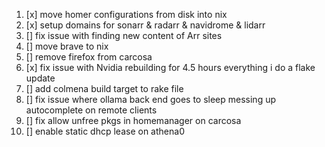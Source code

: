 1. [x] move homer configurations from disk into nix
2. [x] setup domains for sonarr & radarr & navidrome & lidarr
3. [] fix issue with finding new content of Arr sites
4. [] move brave to nix
5. [] remove firefox from carcosa
6. [x] fix issue with Nvidia rebuilding for 4.5 hours everything i do a flake update
7. [] add colmena build target to rake file
8. [] fix issue where ollama back end goes to sleep messing up autocomplete on remote clients
9. [] fix allow unfree pkgs in homemanager on carcosa
10. [] enable static dhcp lease on athena0